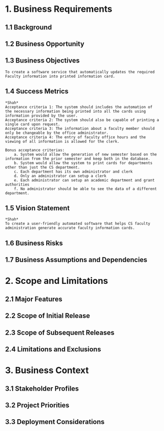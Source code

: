 
# 1. Business Requirements

## 1.1 Background

## 1.2 Business Opportunity

## 1.3 Business Objectives
	To create a software service that automatically updates the required Faculty information into printed information card. 
## 1.4 Success Metrics
    *Shah*
	Acceptance criteria 1: The system should includes the automation of the necessary information being printed into all the cards using information provided by the user.
	Acceptance criteria 2: The system should also be capable of printing a single card upon request.
	Acceptance criteria 3: The information about a faculty member should only be changeable by the office administrator.
	Acceptance criteria 4: The entry of faculty office hours and the viewing of all information is allowed for the clerk.
 
	Bonus acceptance criterias:
		a. System would allow the generation of new semester based on the information from the prior semester and keep both in the database. 
		b. System would allow the system to print cards for departments other than just the CS department.
		c. Each department has its own administrator and clerk
		d. Only an administrator can setup a clerk
		e. Each administrator can setup an academic department and grant authorities
		f. No administrator should be able to see the data of a different department.

## 1.5 Vision Statement
    *Shah*
	To create a user-friendly automated software that helps CS faculty administration generate accurate faculty information cards.
## 1.6 Business Risks
      
## 1.7 Business Assumptions and Dependencies
    
# 2. Scope and Limitations

## 2.1 Major Features

## 2.2 Scope of Initial Release

## 2.3 Scope of Subsequent Releases

##  2.4 Limitations and Exclusions
   
# 3. Business Context

## 3.1 Stakeholder Profiles

## 3.2 Project Priorities

## 3.3 Deployment Considerations

